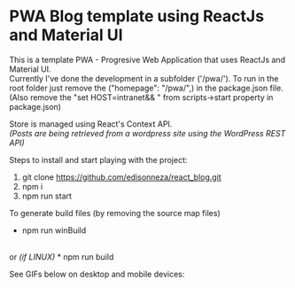 # PWA Blog template using ReactJs and Material UI

This is a template PWA - Progresive Web Application that uses ReactJs and Material UI. <br/>
Currently I've done the development in a subfolder ('/pwa/'). To run in the root folder just remove the ("homepage": "/pwa/",) in the package.json file. (Also remove the "set HOST=intranet&& " from scripts->start property in package.json)

Store is managed using React's Context API. <br/>
<i>(Posts are being retrieved from a wordpress site using the WordPress REST API)</i>

Steps to install and start playing with the project:

1. git clone https://github.com/edisonneza/react_blog.git
2. npm i
3. npm run start

To generate build files (by removing the source map files) 

* npm run winBuild
<br/>
or <i>(if LINUX)</i>
* npm run build

See GIFs below on desktop and mobile devices:


